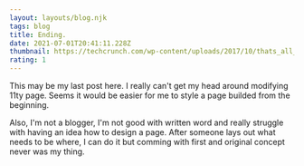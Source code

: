 ```yaml
---
layout: layouts/blog.njk
tags: blog
title: Ending.
date: 2021-07-01T20:41:11.228Z
thumbnail: https://techcrunch.com/wp-content/uploads/2017/10/thats_all_folks-svg.png?w=730&crop=1
rating: 1
---
```

This may be my last post here. I really can't get my head around modifying 11ty page. Seems it would be easier for me to style a page builded from the beginning. 

Also, I'm not a blogger, I'm not good with written word and really struggle with having an idea how to design a page. After someone lays out what needs to be where, I can do it but comming with first and original concept never was my thing.